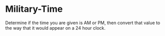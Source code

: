 # Military-Time
Determine if the time you are given is AM or PM, then convert that value to the way that it would appear on a 24 hour clock.
